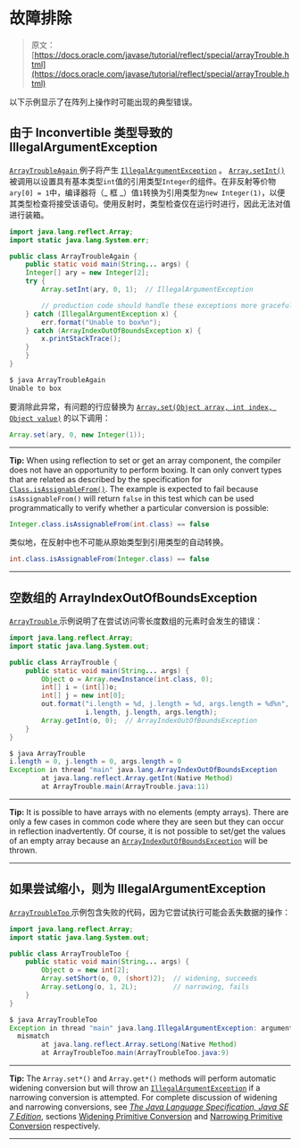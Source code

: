 # 故障排除

> 原文： [https://docs.oracle.com/javase/tutorial/reflect/special/arrayTrouble.html](https://docs.oracle.com/javase/tutorial/reflect/special/arrayTrouble.html)

以下示例显示了在阵列上操作时可能出现的典型错误。

## 由于 Inconvertible 类型导致的 IllegalArgumentException

[``ArrayTroubleAgain`` ](example/ArrayTroubleAgain.java)例子将产生 [`IllegalArgumentException`](https://docs.oracle.com/javase/8/docs/api/java/lang/IllegalArgumentException.html) 。 [`Array.setInt()`](https://docs.oracle.com/javase/8/docs/api/java/lang/reflect/Array.html#setInt-java.lang.Object-int-int-) 被调用以设置具有基本类型`int`值的引用类型`Integer`的组件。在非反射等价物`ary[0] = 1`中，编译器将（_ 框 _）值`1`转换为引用类型为`new Integer(1)`，以便其类型检查将接受该语句。使用反射时，类型检查仅在运行时进行，因此无法对值进行装箱。

```java
import java.lang.reflect.Array;
import static java.lang.System.err;

public class ArrayTroubleAgain {
    public static void main(String... args) {
	Integer[] ary = new Integer[2];
	try {
	    Array.setInt(ary, 0, 1);  // IllegalArgumentException

        // production code should handle these exceptions more gracefully
	} catch (IllegalArgumentException x) {
	    err.format("Unable to box%n");
	} catch (ArrayIndexOutOfBoundsException x) {
	    x.printStackTrace();
	}
    }
}

```

```java
$ java ArrayTroubleAgain
Unable to box

```

要消除此异常，有问题的行应替换为 [`Array.set(Object array, int index, Object value)`](https://docs.oracle.com/javase/8/docs/api/java/lang/reflect/Array.html#set-java.lang.Object-int-java.lang.Object-) 的以下调用：

```java
Array.set(ary, 0, new Integer(1));

```

* * *

**Tip:** When using reflection to set or get an array component, the compiler does not have an opportunity to perform boxing. It can only convert types that are related as described by the specification for [`Class.isAssignableFrom()`](https://docs.oracle.com/javase/8/docs/api/java/lang/Class.html#isAssignableFrom-java.lang.Class-). The example is expected to fail because `isAssignableFrom()` will return `false` in this test which can be used programmatically to verify whether a particular conversion is possible:

```java
Integer.class.isAssignableFrom(int.class) == false 

```

类似地，在反射中也不可能从原始类型到引用类型的自动转换。

```java
int.class.isAssignableFrom(Integer.class) == false

```

* * *

## 空数组的 ArrayIndexOutOfBoundsException

[``ArrayTrouble`` ](example/ArrayTrouble.java)示例说明了在尝试访问零长度数组的元素时会发生的错误：

```java
import java.lang.reflect.Array;
import static java.lang.System.out;

public class ArrayTrouble {
    public static void main(String... args) {
        Object o = Array.newInstance(int.class, 0);
        int[] i = (int[])o;
        int[] j = new int[0];
        out.format("i.length = %d, j.length = %d, args.length = %d%n",
                   i.length, j.length, args.length);
        Array.getInt(o, 0);  // ArrayIndexOutOfBoundsException
    }
}

```

```java
$ java ArrayTrouble
i.length = 0, j.length = 0, args.length = 0
Exception in thread "main" java.lang.ArrayIndexOutOfBoundsException
        at java.lang.reflect.Array.getInt(Native Method)
        at ArrayTrouble.main(ArrayTrouble.java:11)

```

* * *

**Tip:** It is possible to have arrays with no elements (empty arrays). There are only a few cases in common code where they are seen but they can occur in reflection inadvertently. Of course, it is not possible to set/get the values of an empty array because an [`ArrayIndexOutOfBoundsException`](https://docs.oracle.com/javase/8/docs/api/java/lang/ArrayIndexOutOfBoundsException.html) will be thrown.

* * *

## 如果尝试缩小，则为 IllegalArgumentException

[``ArrayTroubleToo`` ](example/ArrayTroubleToo.java)示例包含失败的代码，因为它尝试执行可能会丢失数据的操作：

```java
import java.lang.reflect.Array;
import static java.lang.System.out;

public class ArrayTroubleToo {
    public static void main(String... args) {
        Object o = new int[2];
        Array.setShort(o, 0, (short)2);  // widening, succeeds
        Array.setLong(o, 1, 2L);         // narrowing, fails
    }
}

```

```java
$ java ArrayTroubleToo
Exception in thread "main" java.lang.IllegalArgumentException: argument type
  mismatch
        at java.lang.reflect.Array.setLong(Native Method)
        at ArrayTroubleToo.main(ArrayTroubleToo.java:9)

```

* * *

**Tip:** The `Array.set*()` and `Array.get*()` methods will perform automatic widening conversion but will throw an [`IllegalArgumentException`](https://docs.oracle.com/javase/8/docs/api/java/lang/IllegalArgumentException.html) if a narrowing conversion is attempted. For complete discussion of widening and narrowing conversions, see [_The Java Language Specification, Java SE 7 Edition_](https://docs.oracle.com/javase/specs/jls/se7/html/index.html), sections [Widening Primitive Conversion](https://docs.oracle.com/javase/specs/jls/se7/html/jls-5.html#jls-5.1.2) and [Narrowing Primitive Conversion](https://docs.oracle.com/javase/specs/jls/se7/html/jls-5.html#jls-5.1.3) respectively.

* * *
